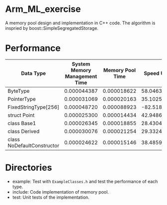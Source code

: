 # Arm_ML_exercise

A memory pool design and implementation in C++ code.
The algorithm is inspried by boost::SimpleSegregatedStorage.

# Performance
| Data Type                  | System Memory Management Time | Memory Pool Time | Speed Up  |
| -------------------------- | ----------------------------- | ---------------- | --------- |
| ByteType                   | 0.000044387                   | 0.000018622      | 58.0463%  |
| PointerType                | 0.000031069                   | 0.000020163      | 35.1025%  |
| FixedStringType[256]       | 0.000048720                   | 0.000088923      | -82.5185% |
| struct   Point             | 0.000025300                   | 0.000014434      | 42.9486%  |
| class Base1                | 0.000026345                   | 0.000018855      | 28.4304%  |
| class Derived              | 0.000030076                   | 0.000021254      | 29.3324%  |
| class NoDefaultConstructor | 0.000024622                   | 0.000015146      | 38.4859%  |

# Directories
- example: Test with `ExampleClasses.h` and test the performance of each type.
- include: Code implementation of memory pool.
- test: Unit tests of the implementation.

